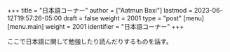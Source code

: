 +++
title = "日本語コーナー"
author = ["Aatmun Baxi"]
lastmod = 2023-06-12T19:57:26-05:00
draft = false
weight = 2001
type = "post"
[menu]
  [menu.main]
    weight = 2001
    identifier = "日本語コーナー"
+++

ここで日本語に関して勉強したり読んだりするものを話す。
